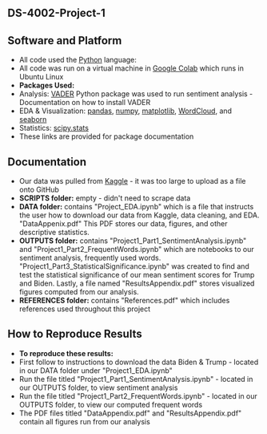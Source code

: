 ## DS-4002-Project-1

## Software and Platform 

* All code used the [Python](https://www.python.org/downloads/) language:
* All code was run on a virtual machine in [Google Colab](https://colab.research.google.com/) which runs in Ubuntu Linux
* **Packages Used:**
* Analysis: [VADER](https://pypi.org/project/vaderSentiment/) Python package was used to run sentiment analysis - Documentation on how to install VADER
* EDA & Visualization: [pandas](https://pypi.org/project/pandas/), [numpy](https://pypi.org/project/numpy/), [matplotlib](https://pypi.org/project/matplotlib/), [WordCloud](https://pypi.org/project/wordcloud/), and [seaborn](https://pypi.org/project/seaborn/) 
* Statistics: [scipy.stats](https://docs.scipy.org/doc/scipy/reference/stats.html)
* These links are provided for package documentation

## Documentation 
* Our data was pulled from [Kaggle](https://www.kaggle.com/datasets/manchunhui/us-election-2020-tweets/data) - it was too large to upload as a file onto GitHub
* **SCRIPTS folder:** empty - didn't need to scrape data 
* **DATA folder:** contains "Project_EDA.ipynb" which is a file that instructs the user how to download our data from Kaggle, data cleaning, and EDA. "DataAppenix.pdf" This PDF stores our data, figures, and other descriptive statistics. 
* **OUTPUTS folder:** contains "Project1_Part1_SentimentAnalysis.ipynb" and "Project1_Part2_FrequentWords.ipynb" which are notebooks to our sentiment analysis, frequently used words. "Project1_Part3_StatisticalSignificance.ipynb" was created to find and test the statistical significance of our mean sentiment scores for Trump and Biden. Lastly, a file named "ResultsAppendix.pdf" stores visualized figures computed from our analysis.
* **REFERENCES folder:** contains "References.pdf" which includes references used throughout this project

## How to Reproduce Results 
* **To reproduce these results:**
* First follow to instructions to download the data Biden & Trump - located in our DATA folder under "Project1_EDA.ipynb"
* Run the file titled "Project1_Part1_SentimentAnalysis.ipynb" - located in our OUTPUTS folder, to view sentiment analysis
* Run the file titled "Project1_Part2_FrequentWords.ipynb" - located in our OUTPUTS folder, to view our computed frequent words
* The PDF files titled "DataAppendix.pdf" and "ResultsAppendix.pdf" contain all figures run from our analysis 
